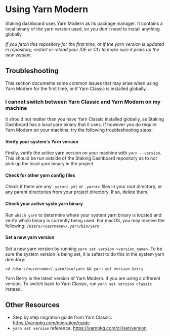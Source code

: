 # Using Yarn Modern

Staking dashboard uses Yarn Modern as its package manager. It contains a local binary of the yarn version used, so you don't need to install anything globally.

_If you fetch this repository for the first time, or if the yarn version is updated in repository, restart or reload your IDE or CLI to make sure it picks up the new version._

## Troubleshooting

This section documents some common issues that may arise when  using Yarn Modern for the first time, or if Yarn Classic is installed globally.

### I cannot switch between Yarn Classic and Yarn Modern on my machine

It should not matter than you have Yarn Classic installed globally, as Staking Dashboard has a local yarn binary that it uses. If however you _do_ require Yarn Modern on your machine, try the following troubleshooting steps:

#### Verify your system's Yarn version
Firstly, verify the active yarn version on your machine with `yarn --version`. This should be run outside of the Staking Dashboard repository as to not pick up the local yarn binary in the project.

#### Check for other yarn config files

Check if there are any `.yarnrc.yml` or `.yarnrc` files in your root directory, or any parent directories from your project directory. If so, delete them.

#### Check your active syste yarn binary

Run `which yarn` to determine where your system yarn binary is located and verify which binary is currently being used. For macOS, you may receive the following: `/Users/<username>/.yarn/bin/yarn`

#### Set a new yarn version

Set a new yarn version by running `yarn set version <version_name>`. To be sure the system version is being set, it is safest to do this in the system yarn directory:

```
cd /Users/<username>/.yarn/bin/yarn && yarn set version berry
```

Yarn Berry is the latest version of Yarn Modern. If you are using a different version. To switch back to Yarn Classic, run `yarn set version classic` instead.

## Other Resources

* Step by step migration guide from Yarn Classic: https://yarnpkg.com/migration/guide
* `yarn set version` reference: https://yarnpkg.com/cli/set/version
